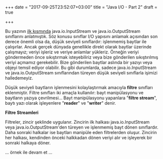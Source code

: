 +++
date = "2017-09-25T23:52:07+03:00"
title = "Java I/O - Part 2"
draft = true

+++

Bu yazının [ilk kısmında](http://www.ugurhicyilmam.com/blog/java-io-p1/) java.io.InputStream ve java.io.OutputStream sınıflarını anlatmıştık. Söz konusu sınıflar I/O yapısını anlamak açısından son derece önemli olsa da, düşük seviyeli sınıflardır: işlenmemiş baytlar ile çalışırlar. Ancak gerçek dünyada genellikle direkt olarak baytlar üzerinde çalışmayız; veriyi işleriz ve veriye anlamlar yükleriz. Örneğin veriyi göndermeden önce sıkıştırmak isteyebiliriz veya bize gönderilen sıkıştırılmış veriyi açmamız gerekebilir. Bize gönderilen baytlar aslında bir yazıyı veya objeyi temsil ediyor olabilir. Bu gibi durumlarda, sadece java.io.InputStream ve java.io.OutputStream sınıflarından türeyen düşük seviyeli sınıflarla işimizi halledemeyiz.

Düşük seviyeli baytların işlenmesini kolaylaştırmak amacıyla **filtre** sınıfları eklenmiştir. Filtre sınıfları iki amaçla kullanılır: bayt manipülasyonu ve baytların yazıya çevrilmesi... Bayt manipülasyonu yapanlara "**filtre stream**", baytı yazı olarak işleyenlere "**reader**" ve "**writer**" denir.

**Filtre Streamleri**

Filtreler, zincir şeklinde uygulanır. Zincirin ilk halkası java.io.InputStream veya java.io.OutputStream'den türeyen ve işlenmemiş bayt dönen sınıflardır. Daha sonraki halkalar ise baytları manipüle eden filtrelerden oluşur. Zincirin her halkası, kendinden önceki halkkadan dönen veriyi alır ve işleyerek bir sonraki halkaya döner. 


... örnek ile devam et ...